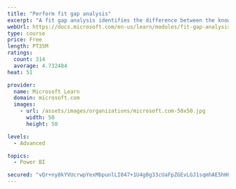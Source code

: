 ```yaml
---
title: "Perform fit gap analysis"
excerpt: "A fit gap analysis identifies the difference between the known requirements and the proposed or current solution. This module covers performing a fit gap analysis."
webUrl: https://docs.microsoft.com/en-us/learn/modules/fit-gap-analysis/
type: course
price: Free
length: PT35M
ratings:
  count: 314
  average: 4.732484
heat: 51

provider:
  name: Microsoft Learn
  domain: microsoft.com
  images:
    - url: /assets/images/organizations/microsoft.com-50x50.jpg
      width: 50
      height: 50

levels:
  - Advanced

topics:
  - Power BI

secured: "vQr+ny8kYVUcrwpYexMbpunlLI047+1U4g0g33cUaFpZGEvLGJ1sqmhAE5hH8Al3+IJcelhwGGKEL9drliLWl9ebDUh4sdbFb56K3qFPfXCiFnkuU2TDzPxWfvuR+uUqesV8DCK/bG0bvfN8xGfHMKQqjSKzQE8RHGCZi1jCuEIFHQaMOj6GXIsCgNOinAvIhD0kzxNCvMJobwXa871Vbb74O0JVr8ddpdntqufGQfMg4RzymX1akd7uVyzZ7LCkL9HsCpj8YFEdHklFMsyPB2GdEG9dwe65BJWMV60aO/Ml5vCHt5nD+3498r62ZWpwFAym24IQk7MnnyN5PUFn7D/f66cRnYT7XmX5vokwzEphZ6h2m/NvMJOhnVFCBBikq4ZZBfxqhcbop2Mkb2lVCNDstw1ob+aWFarZe1LOA00=;OzDtvC34s/oJp3vDBl8nmg=="
---
```


